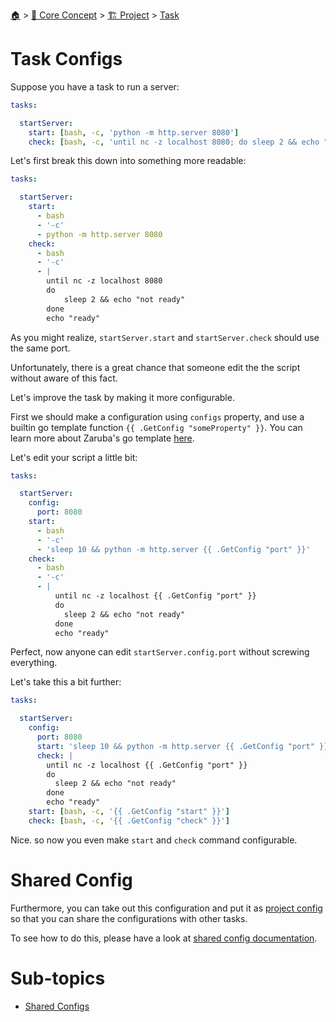 <!--startTocHeader-->
[🏠](../../../../README.md) > [🧠 Core Concept](../../../README.md) > [🏗️ Project](../../README.md) > [Task](../README.md)
# Task Configs
<!--endTocHeader-->


Suppose you have a task to run a server:

```yaml
tasks:

  startServer:
    start: [bash, -c, 'python -m http.server 8080']
    check: [bash, -c, 'until nc -z localhost 8080; do sleep 2 && echo "not ready"; done && echo "ready"']
```

Let's first break this down into something more readable:

```yaml
tasks:

  startServer:
    start:
      - bash
      - '-c'
      - python -m http.server 8080
    check:
      - bash
      - '-c'
      - |
        until nc -z localhost 8080
        do 
            sleep 2 && echo "not ready"
        done
        echo "ready"
```

As you might realize, `startServer.start` and `startServer.check` should use the same port.

Unfortunately, there is a great chance that someone edit the the script without aware of this fact.

Let's improve the task by making it more configurable.

First we should make a configuration using `configs` property, and use a builtin go template function `{{ .GetConfig "someProperty" }}`. You can learn more about Zaruba's go template [here](../../using-go-template.md).

Let's edit your script a little bit:

```yaml
tasks:

  startServer:
    config:
      port: 8080
    start:
      - bash
      - '-c'
      - 'sleep 10 && python -m http.server {{ .GetConfig "port" }}'
    check:
      - bash
      - '-c'
      - |
          until nc -z localhost {{ .GetConfig "port" }}
          do 
            sleep 2 && echo "not ready"
          done
          echo "ready"
```

Perfect, now anyone can edit `startServer.config.port` without screwing everything.

Let's take this a bit further:

```yaml
tasks:

  startServer:
    config:
      port: 8080
      start: 'sleep 10 && python -m http.server {{ .GetConfig "port" }}'
      check: | 
        until nc -z localhost {{ .GetConfig "port" }}
        do 
          sleep 2 && echo "not ready"
        done
        echo "ready"
    start: [bash, -c, '{{ .GetConfig "start" }}']
    check: [bash, -c, '{{ .GetConfig "check" }}']
```

Nice. so now you even make `start` and `check` command configurable.

# Shared Config

Furthermore, you can take out this configuration and put it as [project config](../../project-configs.md) so that you can share the configurations with other tasks.

To see how to do this, please have a look at [shared config documentation](./shared-configs.md).


<!--startTocSubtopic-->
# Sub-topics
* [Shared Configs](shared-configs.md)
<!--endTocSubtopic-->